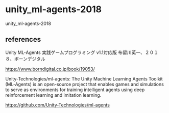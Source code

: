 # unity_ml-agents-2018
unity_ml-agents-2018


## references

Unity ML-Agents 実践ゲームプログラミング v1.1対応版 布留川英一、２０１８、ボーンデジタル

https://www.borndigital.co.jp/book/19053/

Unity-Technologies/ml-agents: The Unity Machine Learning Agents Toolkit (ML-Agents) is an open-source project that enables games and simulations to serve as environments for training intelligent agents using deep reinforcement learning and imitation learning.

https://github.com/Unity-Technologies/ml-agents

